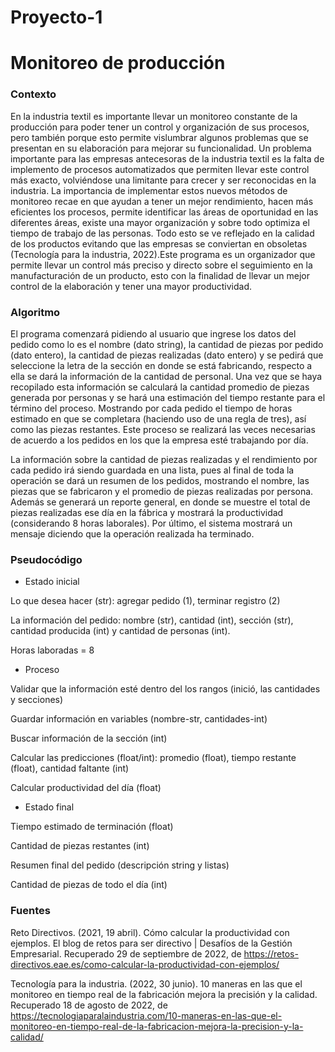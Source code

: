 # Proyecto-1
# Monitoreo de producción
### Contexto 
En la industria textil es importante llevar un monitoreo constante de la producción para poder tener un control y organización de sus procesos, pero también porque esto permite vislumbrar algunos problemas que se presentan en su elaboración para mejorar su funcionalidad. 
Un problema importante para las empresas antecesoras de la industria textil es la falta de implemento de procesos automatizados que permiten llevar este control más exacto, volviéndose una limitante para crecer y ser reconocidas en la industria. La importancia de implementar estos nuevos métodos de monitoreo recae en que ayudan a tener un mejor rendimiento, hacen más eficientes los procesos, permite identificar las áreas de oportunidad en las diferentes áreas, existe una mayor organización y sobre todo optimiza el tiempo de trabajo de las personas. Todo esto se ve reflejado en la calidad de los productos evitando que las empresas se conviertan en obsoletas (Tecnología para la industria, 2022).Este programa es un organizador que permite llevar un control más preciso y directo sobre el seguimiento en la manufacturación de un producto, esto con la finalidad de llevar un mejor control de la elaboración y tener una mayor productividad. 

### Algoritmo 
El programa comenzará pidiendo al usuario que ingrese los datos del pedido como lo es el nombre (dato string), la cantidad de piezas por  pedido (dato entero), la cantidad de piezas realizadas (dato entero)  y se pedirá que  seleccione la letra de la sección en donde se está fabricando, respecto a ella se dará la información de la cantidad de personal. Una vez que se haya recopilado esta información se calculará la cantidad promedio de piezas generada por personas y se hará una estimación del tiempo restante para el término del proceso. Mostrando por cada pedido el tiempo de horas estimado en que se completara (haciendo uso de una regla de tres), así como las piezas restantes. Este proceso se realizará las veces necesarias de acuerdo a los pedidos en los que la empresa esté trabajando por día. 
 
La información sobre la cantidad de piezas realizadas y el rendimiento por cada pedido irá siendo guardada en una lista, pues al final de toda la operación se dará un resumen de los pedidos, mostrando el nombre, las piezas que se fabricaron y el promedio de piezas realizadas por persona. Además se generará un reporte general, en donde se muestre el total de piezas realizadas ese día en la fábrica y mostrará la productividad (considerando 8 horas laborales). Por último, el sistema mostrará un mensaje diciendo que la operación realizada ha terminado.

### Pseudocódigo 
- Estado inicial

Lo que desea hacer (str):  agregar pedido (1), terminar registro (2)

La información del pedido: nombre (str), cantidad (int), sección (str), cantidad producida (int) y cantidad de personas (int).

Horas laboradas = 8 

- Proceso

Validar que la información esté dentro del los rangos (inició, las cantidades y secciones)

Guardar información en variables (nombre-str, cantidades-int)

Buscar información de la sección (int)

Calcular las predicciones (float/int): promedio (float), tiempo restante (float), cantidad faltante (int)

Calcular productividad del día (float)

- Estado final

Tiempo estimado de terminación (float)

Cantidad de piezas restantes (int)

Resumen final del pedido (descripción string y listas)

Cantidad de piezas de todo el día (int)  
 




### Fuentes

Reto Directivos. (2021, 19 abril). Cómo calcular la productividad con ejemplos. El blog de retos para ser directivo | Desafíos de la Gestión Empresarial. Recuperado 29 de septiembre de 2022, de
https://retos-directivos.eae.es/como-calcular-la-productividad-con-ejemplos/

Tecnología para la industria. (2022, 30 junio). 10 maneras en las que el monitoreo en tiempo real de la fabricación mejora la precisión y la calidad. Recuperado 18 de agosto de 2022, de https://tecnologiaparalaindustria.com/10-maneras-en-las-que-el-monitoreo-en-tiempo-real-de-la-fabricacion-mejora-la-precision-y-la-calidad/
